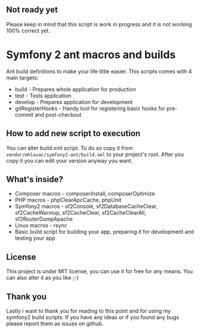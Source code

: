 Not ready yet
-------------
Please keep in mind that this script is work in progress and it is not working 100% correct yet.

Symfony 2 ant macros and builds
===============================

Ant build definitions to make your life little easier. This scripts comes with 4 main targets:

* build - Prepares whole application for production
* test - Tests application
* develop - Prepares application for development
* gitRegisterHooks - Handy tool for registering basic hooks for pre-commit and post-checkout

How to add new script to execution
----------------------------------

You can alter build.xml script. To do so copy it from `vendor/mhlavac/symfony2-ant/build.xml` to your project's root.
After you copy it you can edit your version anyway you want.

What's inside?
--------------

* Composer macros - composerInstall, composerOptimize
* PHP macros - phpClearApcCache, phpUnit
* Symfony2 macros - sf2Console, sf2DatabaseCacheClear, sf2CacheWarmup, sf2CacheClear, sf2CacheClearAll, sf2RouterDumpApache
* Linux macros - rsync
* Basic build script for building your app, preparing it for development and testing your app

License
-------

This project is under MIT license, you can use it for free for any means. You can also alter it as you like ;-)

Thank you
---------

Lastly i want to thank you for reading to this point and for using my symfony2 build scripts.
If you have any ideas or if you found any bugs please report them as issues on github.

